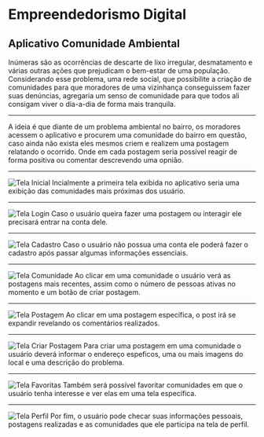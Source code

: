 # Empreendedorismo Digital

## Aplicativo Comunidade Ambiental

Inúmeras são as ocorrências de descarte de lixo irregular, desmatamento e várias outras ações que prejudicam o bem-estar de uma população.
Considerando esse problema, uma rede social, que possibilite a criação de comunidades para que moradores de uma vizinhança conseguissem fazer suas denúncias, agregaria um senso de comunidade para que todos ali consigam viver o dia-a-dia de forma mais tranquila.

---

A ideia é que diante de um problema ambiental no bairro, os moradores acessem o aplicativo e procurem uma comunidade do bairro em questão, caso ainda não exista eles mesmos criem e realizem uma postagem relatando o ocorrido. Onde em cada postagem seria possível reagir de forma positiva ou comentar descrevendo uma opnião.

---

![Tela Inicial](/Telas/Inicial.png)
Incialmente a primeira tela exibida no aplicativo seria uma exibição das comunidades mais próximas dos usuário.

---

![Tela Login](/Telas/Login.png)
Caso o usuário queira fazer uma postagem ou interagir ele precisará entrar na conta dele.

---

![Tela Cadastro](/Telas/Cadastro.png)
Caso o usuário não possua uma conta ele poderá fazer o cadastro após passar algumas informações essenciais.

---

![Tela Comunidade](/Telas/Comunidade.png)
Ao clicar em uma comunidade o usuário verá as postagens mais recentes, assim como o número de pessoas ativas no momento e um botão de criar postagem.

---

![Tela Postagem](/Telas/Postagem.png)
Ao clicar em uma postagem específica, o post irá se expandir revelando os comentários realizados.

---

![Tela Criar Postagem](/Telas/Criar_postagem.png)
Para criar uma postagem em uma comunidade o usuário deverá informar o endereço espeficos, uma ou mais imagens do local e uma descrição do problema.

---

![Tela Favoritas](/Telas/Favoritas.png)
Também será possível favoritar comunidades em que o usuário tenha interesse e ver elas em uma tela específica.

---

![Tela Perfil](/Telas/Perfil.png)
Por fim, o usuário pode checar suas informações pessoais, postagens realizadas e as comunidades que ele participa na tela de perfil.
